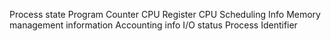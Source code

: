 Process state
Program Counter
CPU Register
CPU Scheduling Info
Memory management information
Accounting info
I/O status
Process Identifier
